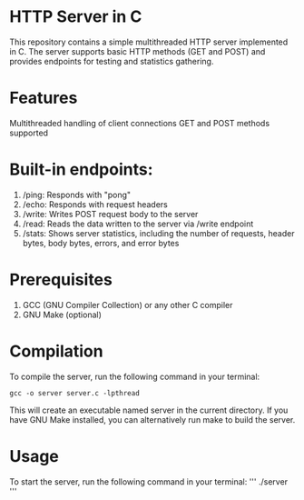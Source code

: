 # HTTP Server in C
This repository contains a simple multithreaded HTTP server implemented in C. The server supports basic HTTP methods (GET and POST) and provides endpoints for testing and statistics gathering.

# Features
Multithreaded handling of client connections
GET and POST methods supported

# Built-in endpoints:
  1. /ping: Responds with "pong"
  2. /echo: Responds with request headers
  3. /write: Writes POST request body to the server
  4. /read: Reads the data written to the server via /write endpoint
  5. /stats: Shows server statistics, including the number of requests, header bytes, body bytes, errors, and error bytes
  
# Prerequisites
  1. GCC (GNU Compiler Collection) or any other C compiler
  2. GNU Make (optional)  

# Compilation
To compile the server, run the following command in your terminal:
```
gcc -o server server.c -lpthread
```
This will create an executable named server in the current directory. If you have GNU Make installed, you can alternatively run make to build the server.

# Usage
To start the server, run the following command in your terminal:
'''
./server
'''



